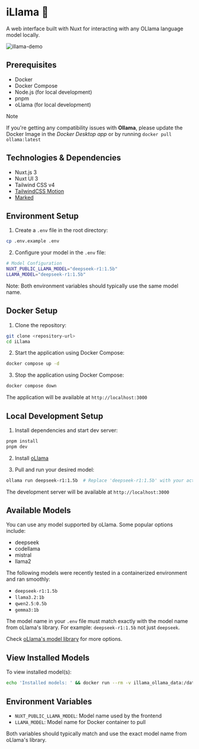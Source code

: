 # iLlama 🦙

A web interface built with Nuxt for interacting with any OLlama language model locally.

![illama-demo](https://github.com/user-attachments/assets/922b3ee3-8623-432a-b29f-5f4e1bd8b434)

## Prerequisites

- Docker
- Docker Compose
- Node.js (for local development)
- pnpm
- oLlama (for local development)

> [!NOTE]
> If you're getting any compatibility issues with **Ollama**, please update the Docker Image in the _Docker Desktop app_ or by running `docker pull ollama:latest`

## Technologies & Dependencies

- Nuxt.js 3
- Nuxt UI 3
- Tailwind CSS v4
- [TailwindCSS Motion](https://github.com/romboHQ/tailwindcss-motion)
- [Marked](https://github.com/markedjs/marked)

## Environment Setup

1. Create a `.env` file in the root directory:
```bash
cp .env.example .env
```

2. Configure your model in the `.env` file:
```bash
# Model Configuration
NUXT_PUBLIC_LLAMA_MODEL="deepseek-r1:1.5b"
LLAMA_MODEL="deepseek-r1:1.5b"
```

Note: Both environment variables should typically use the same model name.

## Docker Setup

1. Clone the repository:
```bash
git clone <repository-url>
cd iLlama
```

2. Start the application using Docker Compose:
```bash
docker compose up -d
```

3. Stop the application using Docker Compose:
```bash
docker compose down
```

The application will be available at `http://localhost:3000`

## Local Development Setup

1. Install dependencies and start dev server:
```bash
pnpm install
pnpm dev
```

2. Install [oLlama](https://ollama.com)

3. Pull and run your desired model:
```bash
ollama run deepseek-r1:1.5b  # Replace 'deepseek-r1:1.5b' with your actual model name
```

The development server will be available at `http://localhost:3000`

## Available Models

You can use any model supported by oLlama. Some popular options include:
- deepseek
- codellama
- mistral
- llama2

The following models were recently tested in a containerized environment and ran smoothly:
- `deepseek-r1:1.5b`
- `llama3.2:1b`
- `qwen2.5:0.5b`
- `gemma3:1b`

The model name in your `.env` file must match exactly with the model name from oLlama's library.
For example: `deepseek-r1:1.5b` not just `deepseek`.

Check [oLlama's model library](https://ollama.com/library) for more options.

## View Installed Models

To view installed model(s):

```bash
echo 'Installed models: ' && docker run --rm -v illama_ollama_data:/data alpine ls /data/models/manifests/registry.ollama.ai/library
```

## Environment Variables

- `NUXT_PUBLIC_LLAMA_MODEL`: Model name used by the frontend
- `LLAMA_MODEL`: Model name for Docker container to pull

Both variables should typically match and use the exact model name from oLlama's library.

